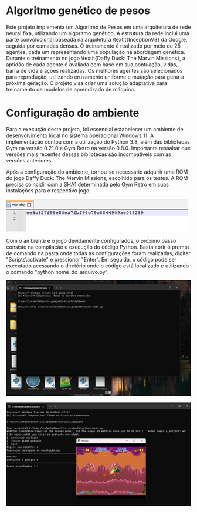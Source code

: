 # Algoritmo genético de pesos

Este projeto implementa um Algoritmo de Pesos em uma arquitetura de rede neural fixa, utilizando um algoritmo genético. A estrutura da rede inclui uma parte convolucional baseada na arquitetura \textit{InceptionV3} da Google, seguida por camadas densas. O treinamento é realizado por meio de 25 agentes, cada um representando uma população na abordagem genética. Durante o treinamento no jogo \textit{Daffy Duck: The Marvin Missions}, a aptidão de cada agente é avaliada com base em sua pontuação, vidas, barra de vida e ações realizadas. Os melhores agentes são selecionados para reprodução, utilizando cruzamento uniforme e mutação para gerar a próxima geração. O projeto visa criar uma solução adaptativa para treinamento de modelos de aprendizado de máquina.

# Configuração do ambiente

Para a execução deste projeto, foi essencial estabelecer um ambiente de desenvolvimento local no sistema operacional Windows 11. A implementação contou com a utilização do Python 3.8, além das bibliotecas Gym na versão 0.21.0 e Gym Retro na versão 0.8.0. Importante ressaltar que versões mais recentes dessas bibliotecas são incompatíveis com as versões anteriores.

Após a configuração do ambiente, tornou-se necessário adquirir uma ROM do jogo Daffy Duck: The Marvin Missions, escolhido para os testes. A ROM precisa coincidir com a SHA1 determinada pelo Gym Retro em suas instalações para o respectivo jogo.

![Alt Text](prints_readme/SHA1.png)

Com o ambiente e o jogo devidamente configurados, o próximo passo consiste na compilação e execução do código Python. Basta abrir o prompt de comando na pasta onde todas as configurações foram realizadas, digitar "Scripts\activate" e pressionar "Enter". Em seguida, o código pode ser executado acessando o diretório onde o código está localizado e utilizando o comando "python nome_do_arquivo.py".

![Alt Text](prints_readme/comandos.png)

![Alt Text](prints_readme/executando.png)
